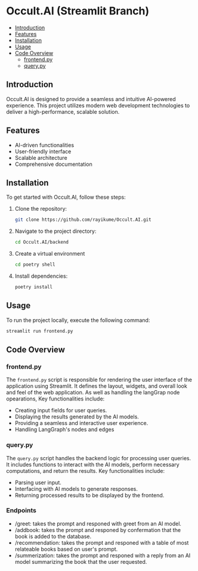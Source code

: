 # Occult.AI (Streamlit Branch)

- [Introduction](#introduction)
- [Features](#features)
- [Installation](#installation)
- [Usage](#usage)
- [Code Overview](#code-overview)
  - [frontend.py](#frontendpy)
  - [query.py](#querypy)

## Introduction

Occult.AI is designed to provide a seamless and intuitive AI-powered experience. This project utilizes modern web development technologies to deliver a high-performance, scalable solution.

## Features

- AI-driven functionalities
- User-friendly interface
- Scalable architecture
- Comprehensive documentation

## Installation

To get started with Occult.AI, follow these steps:

1. Clone the repository:
    ```bash
    git clone https://github.com/rayikume/Occult.AI.git
    ```
2. Navigate to the project directory:
    ```bash
    cd Occult.AI/backend
    ```
3. Create a virtual environment
    ```bash
    cd poetry shell
    ```
3. Install dependencies:
    ```bash
    poetry install
    ```

## Usage

To run the project locally, execute the following command:

```bash
streamlit run frontend.py
```

## Code Overview

### frontend.py

The `frontend.py` script is responsible for rendering the user interface of the application using Streamlit. It defines the layout, widgets, and overall look and feel of the web application. As well as handling the langGrap node opearations, Key functionalities include:

- Creating input fields for user queries.
- Displaying the results generated by the AI models.
- Providing a seamless and interactive user experience.
- Handling LangGraph's nodes and edges

### query.py

The `query.py` script handles the backend logic for processing user queries. It includes functions to interact with the AI models, perform necessary computations, and return the results. Key functionalities include:

- Parsing user input.
- Interfacing with AI models to generate responses.
- Returning processed results to be displayed by the frontend.

### Endpoints

- /greet: takes the prompt and responed with greet from an AI model.
- /addbook: takes the prompt and responed by confermation that the book is added to the database.
- /recommendation: takes the prompt and responed with a table of most relateable books based on user's prompt.
- /summerization: takes the prompt and responed with a reply from an AI model summarizing the book that the user requested.
